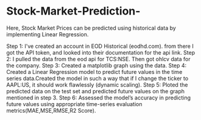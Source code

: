 # Stock-Market-Prediction-
Here, Stock Market Prices can be predicted using historical data by implementing Linear Regression.

Step 1: I've created an account in EOD Historical (eodhd.com). from there I got the API token, and looked into their documentation for the api link.
Step 2: I pulled the data from the eod api for TCS:NSE. Then got ohlcv data for the company.
Step 3: Created a matplotlib graph using the data.
Step 4: Created a Linear Regression model to predict future values in the time series data.Created the model in such a way that if I change the ticker to AAPL:US, it should work flawlessly (dynamic scaling).
Step 5: Ploted the predicted data on the test set and predicted future values on the graph mentioned in step 3. 
Step 6: Assessed the model’s accuracy in predicting future values using appropriate time-series evaluation metrics(MAE,MSE,RMSE,R2 Score).
